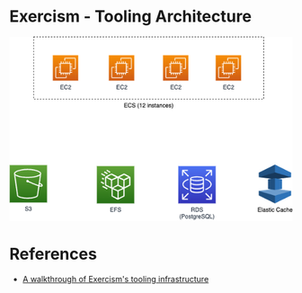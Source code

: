 # Exercism - Tooling Architecture

![](Exercise-Tooling-Architecture.drawio.png)

# References
- [A walkthrough of Exercism's tooling infrastructure](https://www.youtube.com/watch?v=nroPGD11hkw)